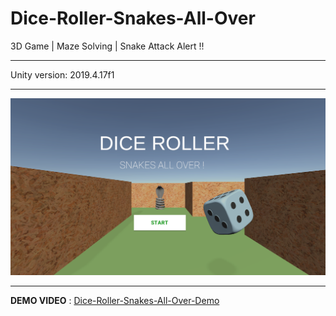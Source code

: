 # Dice-Roller-Snakes-All-Over
3D Game | Maze Solving | Snake Attack Alert !!

<hr>
Unity version: 2019.4.17f1
<hr>



<img src="SnakeAllOver.png">
<hr>

**DEMO VIDEO** : [Dice-Roller-Snakes-All-Over-Demo](https://www.youtube.com/watch?v=zx-O6bd2Dqk)
